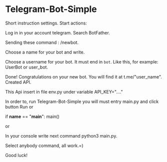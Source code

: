 # Telegram-Bot-Simple

Short instruction settings. Start actions:

Log in in your account telegram. Search BotFather.

Sending these command : /newbot.

Choose a name for your bot and write.

Choose a username for your bot. It must end in `bot`. Like this, for example: UserBot or user_bot.

Done! Congratulations on your new bot. You will find it at t.me/"user_name". Created API.

This Api insert in file env.py under variable API_KEY="...."

In order to, run Telegram-Bot-Simple you will must entry main.py and click button Run or 

if __name__ == "__main__":
    main()
    
or

In your console write next command python3 main.py.

Select anybody command, all work.=)

Good luck!


